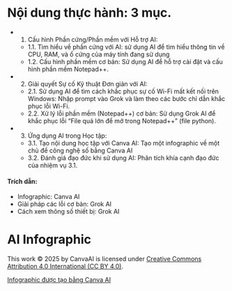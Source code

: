 # Nội dung thực hành: 3 mục.
* 1. Cấu hình Phần cứng/Phần mềm với Hỗ trợ AI:
  * 1.1. Tìm hiểu về phần cứng với AI: sử dụng AI để tìm hiểu thông tin về CPU, RAM, và ổ cứng của máy tính đang sử dụng
  * 1.2. Cấu hình phần mềm cơ bản: Sử dụng AI để hỗ trợ cài đặt và cấu hình phần mềm Notepad++.
* 2. Giải quyết Sự cố Kỹ thuật Đơn giản với AI:
  * 2.1. Sử dụng AI để tìm cách khắc phục sự cố Wi-Fi mất kết nối trên Windows: Nhập prompt vào Grok và làm theo các bước chỉ dẫn khắc phục lỗi Wi-Fi.
  * 2.2. Xử lý lỗi phần mềm (Notepad++) cơ bản: Sử dụng Grok AI để khắc phục lỗi “File quá lớn để mở trong Notepad++” (file python).
* 3. Ứng dụng AI trong Học tập:
  * 3.1. Tạo nội dung học tập với Canva AI: Tạo một infographic về một chủ đề công nghệ số bằng Canva AI
  * 3.2. Đánh giá đạo đức khi sử dụng AI: Phân tích khía cạnh đạo đức của nhiệm vụ 3.1.
#### Trích dẫn: 
* Infographic: Canva AI
* Giải pháp các lỗi cơ bản: Grok AI
* Cách xem thông số thiết bị: Grok AI
# AI Infographic

This work © 2025 by CanvaAI is licensed under [Creative Commons Attribution 4.0 International (CC BY 4.0)](https://creativecommons.org/licenses/by/4.0/).

[Infographic được tạo bằng Canva AI](https://github.com/Cee4ys/ThucHanh01_Nhom5/blob/main/3.1/Infographic%20%C4%91%C6%B0%E1%BB%A3c%20t%E1%BA%A1o%20b%E1%BA%B1ng%20Canva%20AI.png)
